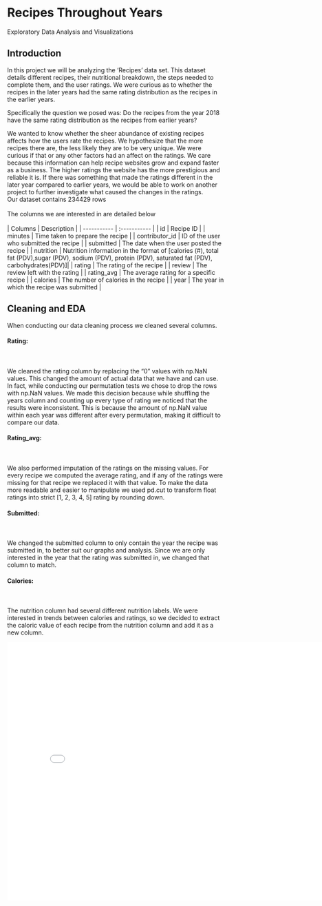 # Recipes Throughout Years
Exploratory Data Analysis and Visualizations
<br>

## Introduction

In this project we will be analyzing the ‘Recipes’ data set. This dataset details different recipes, their nutritional breakdown, the steps needed to complete them, and the user ratings. We were curious as to whether the recipes in the later years had the same rating distribution as the recipes in the earlier years.

Specifically the question we posed was: Do the recipes from the year 2018 have the same rating distribution as the recipes from earlier years?

We wanted to know whether the sheer abundance of existing recipes affects how the users rate the recipes. We hypothesize that the more recipes there are, the less likely they are to be very unique. We were curious if that or any other factors had an affect on the ratings. We care because this information can help recipe websites grow and expand faster as a business. The higher ratings the website has the more prestigious and reliable it is. If there was something that made the ratings different in the later year compared to earlier years, we would be able to work on another project to further investigate what caused the changes in the ratings.
<br>
Our dataset contains 234429 rows
<br>
<br>
The columns we are interested in are detailed below
<br><br>
| Columns      | Description |
| ----------- | :----------- |
| id      | Recipe ID       |
| minutes   | Time taken to prepare the recipe        |
| contributor_id   | ID of the user who submitted the recipe        |
| submitted   | The date when the user posted the recipe        |
| nutrition   | Nutrition information in the format of [calories (#), total fat (PDV),sugar (PDV), sodium (PDV), protein (PDV), saturated fat (PDV), carbohydrates(PDV)]|
| rating   | The rating of the recipe        |
| review   | The review left with the rating        |
| rating_avg   | The average rating for a specific recipe        |
| calories   | The number of calories in the recipe       |
| year   | The year in which the recipe was submitted        |

## Cleaning and EDA
When conducting our data cleaning process we cleaned several columns. 

#### Rating:
<br><br>
	We cleaned the rating column by replacing the “0” values with np.NaN values. This changed the amount of actual data that we have and can use. In fact, while conducting our permutation tests we chose to drop the rows with np.NaN values. We made this decision because while shuffling the years column and counting up every type of rating we noticed that the results were inconsistent. This is because the amount of np.NaN value within each year was different after every permutation, making it difficult to compare our data. 

#### Rating_avg:
<br><br>
	We also performed imputation of the ratings on the missing values. For every recipe we computed the average rating, and if any of the ratings were missing for that recipe we replaced it with that value. To make the data more readable and easier to manipulate we used pd.cut to transform float ratings into strict [1, 2, 3, 4, 5] rating by rounding down.
	
#### Submitted:
<br><br>
	We changed the submitted column to only contain the year the recipe was submitted in, to better suit our graphs and analysis. Since we are only interested in the year that the rating was submitted in, we changed that column to match.

#### Calories:
<br><br>
	The nutrition column had several different nutrition labels. We were interested in trends between calories and ratings, so we decided to extract the caloric value of each recipe from the nutrition column and add it as a new column.

<iframe src="assets/calories-and-year.html" width=800 height=600 frameBorder=0></iframe>

